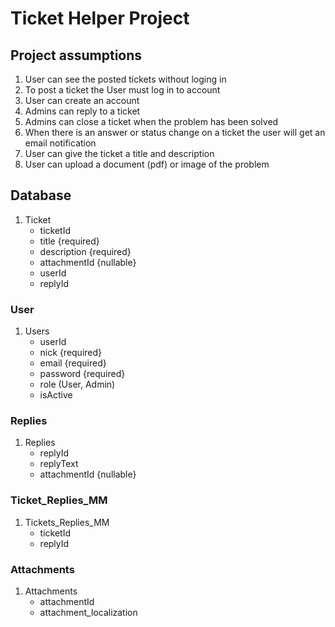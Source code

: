 # Ticket Helper Project

## Project assumptions

1. User can see the posted tickets without loging in
2. To post a ticket the User must log in to account
3. User can create an account
4. Admins can reply to a ticket
5. Admins can close a ticket when the problem has been solved
6. When there is an answer or status change on a ticket the user will get an email notification
7. User can give the ticket a title and description
8. User can upload a document (pdf) or image of the problem

## Database

1. Ticket
    - ticketId
    - title {required}
    - description {required}
    - attachmentId {nullable}
    - userId
    - replyId

### User
1. Users
    - userId
    - nick {required}
    - email {required}
    - password {required}
    - role (User, Admin)
    - isActive

### Replies 
1. Replies
   - replyId
   - replyText
   - attachmentId {nullable}

### Ticket_Replies_MM
1. Tickets_Replies_MM
   - ticketId
   - replyId

### Attachments
1. Attachments
   - attachmentId
   - attachment_localization
